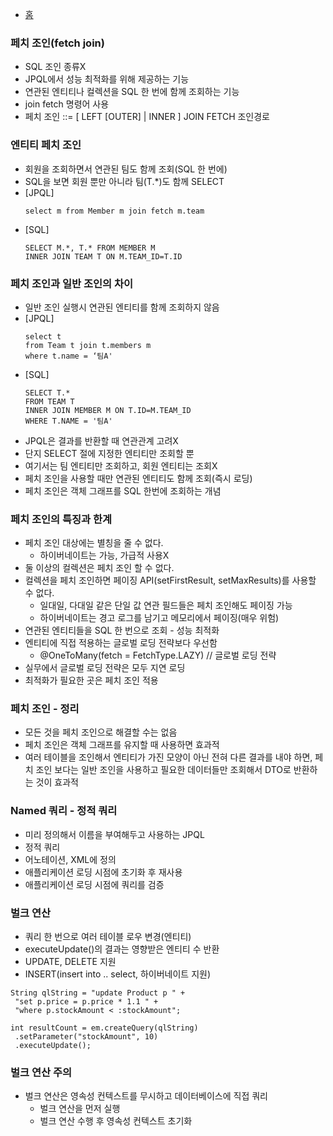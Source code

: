 - <a href="https://github.com/kkyu8925/jpa-with-spring-boot">홈</a>

### 페치 조인(fetch join)

- SQL 조인 종류X
- JPQL에서 성능 최적화를 위해 제공하는 기능
- 연관된 엔티티나 컬렉션을 SQL 한 번에 함께 조회하는 기능
- join fetch 명령어 사용
- 페치 조인 ::= [ LEFT [OUTER] | INNER ] JOIN FETCH 조인경로

### 엔티티 페치 조인

- 회원을 조회하면서 연관된 팀도 함께 조회(SQL 한 번에)
- SQL을 보면 회원 뿐만 아니라 팀(T.*)도 함께 SELECT
- [JPQL]
    ```text
    select m from Member m join fetch m.team
    ```
- [SQL]
    ```text
    SELECT M.*, T.* FROM MEMBER M
    INNER JOIN TEAM T ON M.TEAM_ID=T.ID
    ```

### 페치 조인과 일반 조인의 차이

- 일반 조인 실행시 연관된 엔티티를 함께 조회하지 않음
- [JPQL]
  ```text
  select t
  from Team t join t.members m
  where t.name = ‘팀A'
  ```
- [SQL]
  ```text
  SELECT T.*
  FROM TEAM T
  INNER JOIN MEMBER M ON T.ID=M.TEAM_ID
  WHERE T.NAME = '팀A'
  ```
- JPQL은 결과를 반환할 때 연관관계 고려X
- 단지 SELECT 절에 지정한 엔티티만 조회할 뿐
- 여기서는 팀 엔티티만 조회하고, 회원 엔티티는 조회X
- 페치 조인을 사용할 때만 연관된 엔티티도 함께 조회(즉시 로딩)
- 페치 조인은 객체 그래프를 SQL 한번에 조회하는 개념

### 페치 조인의 특징과 한계

- 페치 조인 대상에는 별칭을 줄 수 없다.
    - 하이버네이트는 가능, 가급적 사용X
- 둘 이상의 컬렉션은 페치 조인 할 수 없다.
- 컬렉션을 페치 조인하면 페이징 API(setFirstResult, setMaxResults)를 사용할 수 없다.
    - 일대일, 다대일 같은 단일 값 연관 필드들은 페치 조인해도 페이징 가능
    - 하이버네이트는 경고 로그를 남기고 메모리에서 페이징(매우 위험)
- 연관된 엔티티들을 SQL 한 번으로 조회 - 성능 최적화
- 엔티티에 직접 적용하는 글로벌 로딩 전략보다 우선함
    - @OneToMany(fetch = FetchType.LAZY) // 글로벌 로딩 전략
- 실무에서 글로벌 로딩 전략은 모두 지연 로딩
- 최적화가 필요한 곳은 페치 조인 적용

### 페치 조인 - 정리

- 모든 것을 페치 조인으로 해결할 수는 없음
- 페치 조인은 객체 그래프를 유지할 때 사용하면 효과적
- 여러 테이블을 조인해서 엔티티가 가진 모양이 아닌 전혀 다른 결과를 내야 하면, 페치 조인 보다는 일반 조인을 사용하고 필요한 데이터들만 조회해서 DTO로 반환하는 것이 효과적

### Named 쿼리 - 정적 쿼리

- 미리 정의해서 이름을 부여해두고 사용하는 JPQL
- 정적 쿼리
- 어노테이션, XML에 정의
- 애플리케이션 로딩 시점에 초기화 후 재사용
- 애플리케이션 로딩 시점에 쿼리를 검증

### 벌크 연산

- 쿼리 한 번으로 여러 테이블 로우 변경(엔티티)
- executeUpdate()의 결과는 영향받은 엔티티 수 반환
- UPDATE, DELETE 지원
- INSERT(insert into .. select, 하이버네이트 지원)

```text
String qlString = "update Product p " +
 "set p.price = p.price * 1.1 " +
 "where p.stockAmount < :stockAmount";
 
int resultCount = em.createQuery(qlString)
 .setParameter("stockAmount", 10)
 .executeUpdate(); 
```

### 벌크 연산 주의

- 벌크 연산은 영속성 컨텍스트를 무시하고 데이터베이스에 직접 쿼리
    - 벌크 연산을 먼저 실행
    - 벌크 연산 수행 후 영속성 컨텍스트 초기화